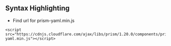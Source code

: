 
## Syntax Highlighting 
- Find url for prism-yaml.min.js

```
<script src="https://cdnjs.cloudflare.com/ajax/libs/prism/1.20.0/components/prism-yaml.min.js"></script>
```

